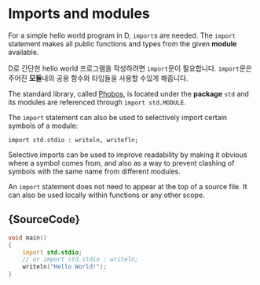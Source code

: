 # Imports and modules

For a simple hello world program in D, `import`s are needed.
The `import` statement makes all public functions
and types from the given **module** available.

D로 간단한 hello world 프로그램을 작성하려면 `import`문이 필요합니다. `import`문은 주어진 **모듈**내의 공용 함수와 타입들을 사용할 수있게 해줍니다.

The standard library, called [Phobos](https://dlang.org/phobos/),
is located under the **package** `std`
and its modules are referenced through `import std.MODULE`.

The `import` statement can also be used to selectively
import certain symbols of a module:

    import std.stdio : writeln, writefln;

Selective imports can be used to improve readability by making
it obvious where a symbol comes from, and also as a way to
prevent clashing of symbols with the same name from different modules.

An `import` statement does not need to appear at the top of a source file.
It can also be used locally within functions or any other scope.

## {SourceCode}

```d
void main()
{
    import std.stdio;
    // or import std.stdio : writeln;
    writeln("Hello World!");
}
```
